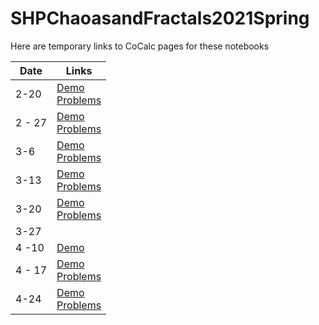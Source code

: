 # SHPChaoasandFractals2021Spring

Here are temporary links to CoCalc pages for these notebooks

|Date | Links|
| --- | ---|
| 2-20 | [Demo](https://share.cocalc.com/share/fcd6984aca312b65e450dd8f8c1c0d2986a20a0c/2-20Demo.ipynb?viewer=share)<br> [Problems](https://cocalc.com/share/e698a4050f2daca42a152daf0cb5bba26ab21d8f/2-20Problems.ipynb?viewer=share)|
| 2 - 27| [Demo](https://share.cocalc.com/share/a8cb2e4229c997becac1ebea20e36a06eff3f8c6/2-27Demo.ipynb?viewer=share) <br> [Problems](https://share.cocalc.com/share/40eff48b1593b78cc5c8e898fb62359743af9f09/2-27Problems.ipynb?viewer=share)|
| 3-6 |[Demo](https://cocalc.com/share/8b244fd6c616501ade84567b220e2330b241c757/3-6Demo.ipynb?viewer=share) <br> [Problems](https://cocalc.com/share/96b0284d2570c90703becb0b0d9cc2d0eb178b8d/3-6Problems.ipynb?viewer=share) |
| 3-13|[Demo](https://cocalc.com/share/1ce0a9e89170253f671d5d40543ace1fab716c59/3-13Demo.ipynb?viewer=share) <br> [Problems](https://cocalc.com/share/8a9656c54e70e4b88264924ea1c72616e2829ce5/3-13Problems.ipynb?viewer=share) |
| 3-20|[Demo](https://cocalc.com/share/19dd4696828d13a510d27fdd6a32bba68e35188a/3-20Demo.ipynb?viewer=share) <br> [Problems](https://cocalc.com/share/92bf14ee1e64afefd4e355731449a34c643dfc37/3-20Problems.ipynb?viewer=share) |
| 3-27 | | 
|4 -10 | [Demo](https://cocalc.com/share/adb98a54aef5852a194c9bd72a61671b47ac610e/4-10Demo.ipynb?viewer=share)|
|4 - 17| [Demo](https://cocalc.com/share/07e7aab82ece9429984c0d313fe65e993e08e079/4-17DemoCorrect.ipynb?viewer=share) <br> [Problems](https://cocalc.com/share/87640e9da83e365a8863c960fb083bceff84ac60/4-17Problems.ipynb?viewer=share)|
|4-24| [Demo](https://cocalc.com/share/32ab2e82050d9ba729afc70c49670a3812e5475e/4-24Demo.ipynb?viewer=share) <br> [Problems](https://cocalc.com/share/b2e018ec6021f5864426100eeabd0f0a8d2a3448/4-24Problems.ipynb?viewer=share) | 

